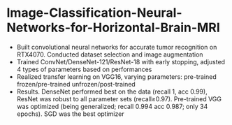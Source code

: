 # Image-Classification-Neural-Networks-for-Horizontal-Brain-MRI
- Built convolutional neural networks for accurate tumor recognition on RTX4070. Conducted dataset selection and image augmentation
- Trained ConvNet/DenseNet-121/ResNet-18 with early stopping, adjusted 4 types of parameters based on performances
- Realized transfer learning on VGG16, varying parameters: pre-trained frozen/pre-trained unfrozen/post-trained
- Results. DenseNet performed best on the data (recall 1, acc 0.99), ResNet was robust to all parameter sets (recall$\geqslant$0.97). Pre-trained VGG was optimized (being generalized; recall 0.994 acc 0.987; only 34 epochs). SGD was the best optimizer